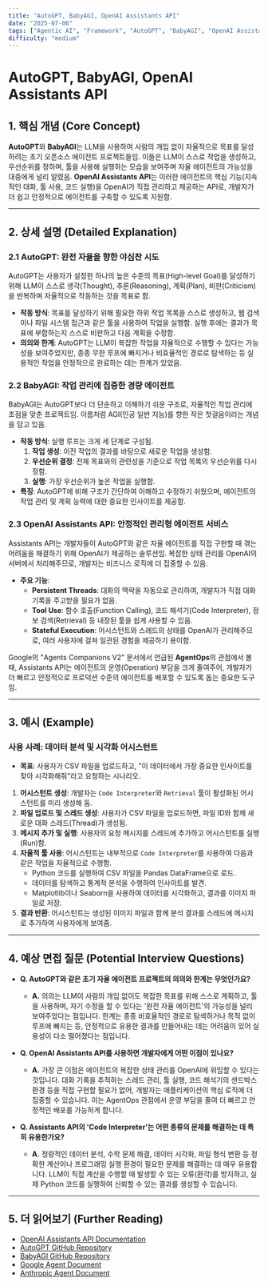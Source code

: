 ```yaml
---
title: "AutoGPT, BabyAGI, OpenAI Assistants API"
date: "2025-07-06"
tags: ["Agentic AI", "Framework", "AutoGPT", "BabyAGI", "OpenAI Assistants"]
difficulty: "medium"
---
```


# AutoGPT, BabyAGI, OpenAI Assistants API

## 1. 핵심 개념 (Core Concept)

**AutoGPT**와 **BabyAGI**는 LLM을 사용하여 사람의 개입 없이 자율적으로 목표를 달성하려는 초기 오픈소스 에이전트 프로젝트들임. 이들은 LLM이 스스로 작업을 생성하고, 우선순위를 정하며, 툴을 사용해 실행하는 모습을 보여주며 자율 에이전트의 가능성을 대중에게 널리 알렸음. **OpenAI Assistants API**는 이러한 에이전트의 핵심 기능(지속적인 대화, 툴 사용, 코드 실행)을 OpenAI가 직접 관리하고 제공하는 API로, 개발자가 더 쉽고 안정적으로 에이전트를 구축할 수 있도록 지원함.

---

## 2. 상세 설명 (Detailed Explanation)

### 2.1 AutoGPT: 완전 자율을 향한 야심찬 시도

AutoGPT는 사용자가 설정한 하나의 높은 수준의 목표(High-level Goal)를 달성하기 위해 LLM이 스스로 생각(Thought), 추론(Reasoning), 계획(Plan), 비판(Criticism)을 반복하며 자율적으로 작동하는 것을 목표로 함.

*   **작동 방식**: 목표를 달성하기 위해 필요한 하위 작업 목록을 스스로 생성하고, 웹 검색이나 파일 시스템 접근과 같은 툴을 사용하여 작업을 실행함. 실행 후에는 결과가 목표에 부합하는지 스스로 비판하고 다음 계획을 수정함.
*   **의의와 한계**: AutoGPT는 LLM이 복잡한 작업을 자율적으로 수행할 수 있다는 가능성을 보여주었지만, 종종 무한 루프에 빠지거나 비효율적인 경로로 탐색하는 등 실용적인 작업을 안정적으로 완료하는 데는 한계가 있었음.

### 2.2 BabyAGI: 작업 관리에 집중한 경량 에이전트

BabyAGI는 AutoGPT보다 더 단순하고 이해하기 쉬운 구조로, 자율적인 작업 관리에 초점을 맞춘 프로젝트임. 이름처럼 AGI(인공 일반 지능)를 향한 작은 첫걸음이라는 개념을 담고 있음.

*   **작동 방식**: 실행 루프는 크게 세 단계로 구성됨.
    1.  **작업 생성**: 이전 작업의 결과를 바탕으로 새로운 작업을 생성함.
    2.  **우선순위 결정**: 전체 목표와의 관련성을 기준으로 작업 목록의 우선순위를 다시 정함.
    3.  **실행**: 가장 우선순위가 높은 작업을 실행함.
*   **특징**: AutoGPT에 비해 구조가 간단하여 이해하고 수정하기 쉬웠으며, 에이전트의 작업 관리 및 계획 능력에 대한 중요한 인사이트를 제공함.

### 2.3 OpenAI Assistants API: 안정적인 관리형 에이전트 서비스

Assistants API는 개발자들이 AutoGPT와 같은 자율 에이전트를 직접 구현할 때 겪는 어려움을 해결하기 위해 OpenAI가 제공하는 솔루션임. 복잡한 상태 관리를 OpenAI의 서버에서 처리해주므로, 개발자는 비즈니스 로직에 더 집중할 수 있음.

*   **주요 기능**:
    *   **Persistent Threads**: 대화의 맥락을 자동으로 관리하여, 개발자가 직접 대화 기록을 주고받을 필요가 없음.
    *   **Tool Use**: 함수 호출(Function Calling), 코드 해석기(Code Interpreter), 정보 검색(Retrieval) 등 내장된 툴을 쉽게 사용할 수 있음.
    *   **Stateful Execution**: 어시스턴트와 스레드의 상태를 OpenAI가 관리해주므로, 여러 사용자에 걸쳐 일관된 경험을 제공하기 용이함.

Google의 "Agents Companions V2" 문서에서 언급된 **AgentOps**의 관점에서 볼 때, Assistants API는 에이전트의 운영(Operation) 부담을 크게 줄여주어, 개발자가 더 빠르고 안정적으로 프로덕션 수준의 에이전트를 배포할 수 있도록 돕는 중요한 도구임.

---

## 3. 예시 (Example)

### 사용 사례: 데이터 분석 및 시각화 어시스턴트

*   **목표**: 사용자가 CSV 파일을 업로드하고, "이 데이터에서 가장 중요한 인사이트를 찾아 시각화해줘"라고 요청하는 시나리오.

1.  **어시스턴트 생성**: 개발자는 `Code Interpreter`와 `Retrieval` 툴이 활성화된 어시스턴트를 미리 생성해 둠.
2.  **파일 업로드 및 스레드 생성**: 사용자가 CSV 파일을 업로드하면, 파일 ID와 함께 새로운 대화 스레드(Thread)가 생성됨.
3.  **메시지 추가 및 실행**: 사용자의 요청 메시지를 스레드에 추가하고 어시스턴트를 실행(Run)함.
4.  **자율적 툴 사용**: 어시스턴트는 내부적으로 `Code Interpreter`를 사용하여 다음과 같은 작업을 자율적으로 수행함.
    *   Python 코드를 실행하여 CSV 파일을 Pandas DataFrame으로 로드.
    *   데이터를 탐색하고 통계적 분석을 수행하여 인사이트를 발견.
    *   Matplotlib이나 Seaborn을 사용하여 데이터를 시각화하고, 결과를 이미지 파일로 저장.
5.  **결과 반환**: 어시스턴트는 생성된 이미지 파일과 함께 분석 결과를 스레드에 메시지로 추가하여 사용자에게 보여줌.

---

## 4. 예상 면접 질문 (Potential Interview Questions)

*   **Q. AutoGPT와 같은 초기 자율 에이전트 프로젝트의 의의와 한계는 무엇인가요?**
    *   **A.** 의의는 LLM이 사람의 개입 없이도 복잡한 목표를 위해 스스로 계획하고, 툴을 사용하며, 자기 수정을 할 수 있다는 '완전 자율 에이전트'의 가능성을 널리 보여주었다는 점입니다. 한계는 종종 비효율적인 경로로 탐색하거나 목적 없이 루프에 빠지는 등, 안정적으로 유용한 결과를 만들어내는 데는 어려움이 있어 실용성이 다소 떨어졌다는 점입니다.

*   **Q. OpenAI Assistants API를 사용하면 개발자에게 어떤 이점이 있나요?**
    *   **A.** 가장 큰 이점은 에이전트의 복잡한 상태 관리를 OpenAI에 위임할 수 있다는 것입니다. 대화 기록을 추적하는 스레드 관리, 툴 실행, 코드 해석기의 샌드박스 환경 등을 직접 구현할 필요가 없어, 개발자는 애플리케이션의 핵심 로직에 더 집중할 수 있습니다. 이는 AgentOps 관점에서 운영 부담을 줄여 더 빠르고 안정적인 배포를 가능하게 합니다.

*   **Q. Assistants API의 'Code Interpreter'는 어떤 종류의 문제를 해결하는 데 특히 유용한가요?**
    *   **A.** 정량적인 데이터 분석, 수학 문제 해결, 데이터 시각화, 파일 형식 변환 등 정확한 계산이나 프로그래밍 실행 환경이 필요한 문제를 해결하는 데 매우 유용합니다. LLM이 직접 계산을 수행할 때 발생할 수 있는 오류(환각)를 방지하고, 실제 Python 코드를 실행하여 신뢰할 수 있는 결과를 생성할 수 있습니다.

---

## 5. 더 읽어보기 (Further Reading)

*   [OpenAI Assistants API Documentation](https://platform.openai.com/docs/assistants/overview)
*   [AutoGPT GitHub Repository](https://github.com/Significant-Gravitas/AutoGPT)
*   [BabyAGI GitHub Repository](https://github.com/yoheinakajima/babyagi)
*   [Google Agent Document](/docs/assets/files/agentic-ai/google_agent.md)
*   [Anthropic Agent Document](/docs/assets/files/agentic-ai/anthropic_building_effective_ai_agents.md)